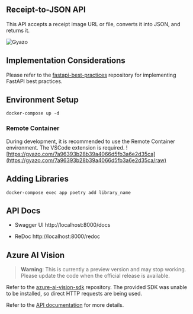 ## Receipt-to-JSON API

This API accepts a receipt image URL or file, converts it into JSON, and returns it.

![Gyazo](https://gyazo.com/a3638fed38130d424b052605d3138cf5/raw)

## Implementation Considerations

Please refer to the [fastapi-best-practices](https://github.com/zhanymkanov/fastapi-best-practices) repository for implementing FastAPI best practices.

## Environment Setup
```
docker-compose up -d
```

### Remote Container
During development, it is recommended to use the Remote Container environment.
The VSCode extension is required.
![https://gyazo.com/7a96393b28b39a4066d5fb3a6e2d35ca](https://gyazo.com/7a96393b28b39a4066d5fb3a6e2d35ca/raw)

## Adding Libraries

```
docker-compose exec app poetry add library_name
```

## API Docs

- Swagger UI
http://localhost:8000/docs

- ReDoc
http://localhost:8000/redoc
## Azure AI Vision

> **Warning**: This is currently a preview version and may stop working.
Please update the code when the official release is available.

Refer to the [azure-ai-vision-sdk](https://github.com/Azure-Samples/azure-ai-vision-sdk) repository.
The provided SDK was unable to be installed, so direct HTTP requests are being used.

Refer to the [API documentation](https://centraluseuap.dev.cognitive.microsoft.com/docs/services/unified-vision-apis-public-preview-2023-02-01-preview/operations/61d65934cd35050c20f73ab6) for more details.

